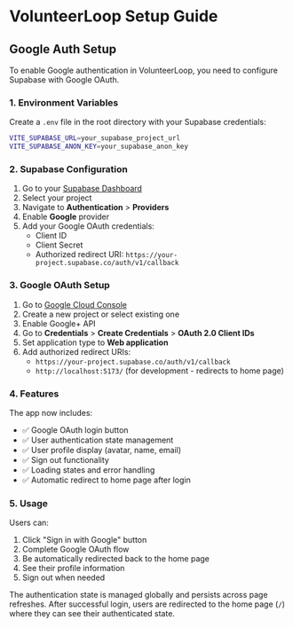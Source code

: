 # VolunteerLoop Setup Guide

## Google Auth Setup

To enable Google authentication in VolunteerLoop, you need to configure Supabase with Google OAuth.

### 1. Environment Variables

Create a `.env` file in the root directory with your Supabase credentials:

```bash
VITE_SUPABASE_URL=your_supabase_project_url
VITE_SUPABASE_ANON_KEY=your_supabase_anon_key
```

### 2. Supabase Configuration

1. Go to your [Supabase Dashboard](https://app.supabase.com/)
2. Select your project
3. Navigate to **Authentication** > **Providers**
4. Enable **Google** provider
5. Add your Google OAuth credentials:
   - Client ID
   - Client Secret
   - Authorized redirect URI: `https://your-project.supabase.co/auth/v1/callback`

### 3. Google OAuth Setup

1. Go to [Google Cloud Console](https://console.cloud.google.com/)
2. Create a new project or select existing one
3. Enable Google+ API
4. Go to **Credentials** > **Create Credentials** > **OAuth 2.0 Client IDs**
5. Set application type to **Web application**
6. Add authorized redirect URIs:
   - `https://your-project.supabase.co/auth/v1/callback`
   - `http://localhost:5173/` (for development - redirects to home page)

### 4. Features

The app now includes:
- ✅ Google OAuth login button
- ✅ User authentication state management
- ✅ User profile display (avatar, name, email)
- ✅ Sign out functionality
- ✅ Loading states and error handling
- ✅ Automatic redirect to home page after login

### 5. Usage

Users can:
1. Click "Sign in with Google" button
2. Complete Google OAuth flow
3. Be automatically redirected back to the home page
4. See their profile information
5. Sign out when needed

The authentication state is managed globally and persists across page refreshes. After successful login, users are redirected to the home page (`/`) where they can see their authenticated state. 